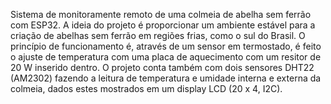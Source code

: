Sistema de monitoramente remoto de uma colmeia de abelha sem ferrão com ESP32.
A ideia do projeto é proporcionar um ambiente estável para a criação de abelhas sem ferrão em regiões frias, como o sul do Brasil.
O princípio de funcionamento é, através de um sensor em termostado, é feito o ajuste de temperatura com uma placa de aquecimento com um resitor de 20 W inserido dentro.
O projeto conta também com dois sensores DHT22 (AM2302) fazendo a leitura de temperatura e umidade interna e externa da colmeia, dados estes mostrados em um display LCD (20 x 4, I2C). 
